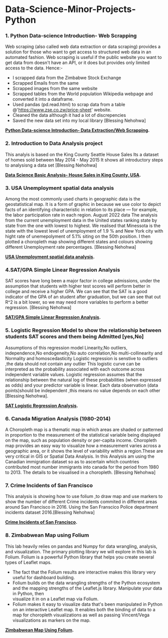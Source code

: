 # Data-Science-Minor-Projects-Python

### 1. Python Data-science Introduction- Web Scrapping
Web scraping (also called web data extraction or data scraping) provides a solution for those who want to get access to structured web data in an automated fashion. 
Web scraping is useful if the public website you want to get data from doesn't have an API, or it does but provides only limited access to the data.
Hence:-
- I scrapped data from the Zimbabwe Stock Exchange
- Scrapped Emails from the same
- Scrapped images from the same website
- Scrapped tables from the World population Wikipedia webpage and converted it into a dataframe.
- Used pandas (pd.read.html) to scrap data from a table @'https://www.zse.co.zw/price-sheet' website.
- Cleaned the data although it had a lot of discrepencies 
- Saved the new data set into my local library [Blessing Nehohwa]

**[Python Data-science Introduction- Data Extraction/Web Scrapping](https://github.com/BlessingNehohwa/Data-Science-Mini-Real-World-Projects-Python/blob/main/Webscrapping%20Data%20Extraction.ipynb
).**



### 2. Introduction to Data Analysis project
This analyis is based on the King County Seattle House Sales Its a dataset of homes sold between May 2014 - May 2015
It shows all introductory steps to analysisng a data set [Blessing Nehohwa]

**[Data Science Basic Analysis- House Sales in King County, USA](https://github.com/BlessingNehohwa/Data-Science-Minor-Projects-Python/blob/main/Data%20Science%20Basic%20Analysis-%20House%20Sales%20in%20King%20County%2C%20USA.ipynb
).**



### 3. USA Unemployment spatial data analysis
Among the most commonly used charts in geographic data is the geostatistical map. It is a form of graphic in because we use color to depict facts of an identifying characteristic in relation to its place — for example, the labor participation rate in each region.
August 2022 data
The analysis from the current unemployment data in the United states ranking state by state from the one with lowest to highest.
We realised that Minessota is the state with the lowest level of unemployment of 1.9 % and New York city with hight rate of unemepolyment of 5.1% siting on the 50th position.
I then plotted a choropleth map showing different states and colours showing different Unemployment rate percentages. [Blessing Nehohwa]

**[USA Unemployment spatial data analysis](https://github.com/BlessingNehohwa/Data-Science-Minor-Projects-Python/blob/main/USA%20Unemployment%20Spatial%20Data%20Analysis.ipynb
).**


### 4.SAT/GPA Simple Linear Regression Analysis
SAT scores have long been a major factor in college admissions, under the assumption that students with higher test scores will perform better in college and receive a higher GPA. We can see that the SAT is a good indicator of the GPA of an student after graduation, but we can see that out R^2 is a bit lower, so we may need more variables to perform a better regression. [Blessing Nehohwa]

**[SAT/GPA Simple Linear Regression Analysis](
https://github.com/BlessingNehohwa/Data-Science-Minor-Projects-Python/blob/main/Regression%20analysis.ipynb
).**



### 5. Logistic Regression Model to show the relationship between students SAT scores and them being Admitted [yes,No]
Assumptions of this regression model Linearity,No outliers, independence,No endogeneity,No auto correlation,No multi-collinearity and Normality and homoscedasticity Logistic regression is senstive to outliers ,the data should not contain any outlier This logistic curve can be interpreted as the probability associated with each outcome across independent variable values. Logistic regression assumes that the relationship between the natural log of these probabilities (when expressed as odds) and your predictor variable is linear. Each data observation (data points)should be independent ,this means no value depends on each other [Blessing Nehohwa].

**[SAT Logistic Regression Analysis](https://github.com/BlessingNehohwa/Data-Science-Minor-Projects-Python/blob/main/Logistic%20Regression%20Model-Blessing.ipynb
).**

### 6. Canada Migration Analysis (1980-2014)
A Choropleth map is a thematic map in which areas are shaded or patterned in proportion to the measurement of the statistical variable being displayed on the map, such as population density or per-capita income. Choropleth map provides an easy way to visualize how a measurement varies across a geographic area, or it shows the level of variability within a region.These are very critical in GIS or Spatial Data Analysis. In this Analysis am using the Canadian immigration dataset so as to ascertain which countries contributed most number immigrants into canada for the period from 1980 to 2013. The details to be visualised in a choropleth. [Blessing Nehohwa]


### 7. Crime Incidents of San Francisco

This analysis is showing how to use folium ,to draw map and use markers to show the number of different Crime incidents commited in different areas around San Francisco in 2016. Using the San Franscico Police department incidents dataset 2016.[Blessing Nehohwa]

**[Crime Incidents of San Francisco](https://nbviewer.org/github/BlessingNehohwa/Data-Science-Minor-Projects-Python/blob/main/Crime%20Incidents%20of%20San%20Francisco%20Map%20with%20markers.ipynb).**


### 8. Zimbabwean Map using Folium

This lab heavily relies on pandas and Numpy for data wrangling, analysis, and visualization. The primary plotting library we will explore in this lab is Folium.
Folium is a powerful Python library that helps you create several types of Leaflet maps. 
- The fact that the Folium results are interactive makes this library very useful for dashboard building.
- Folium builds on the data wrangling strengths of the Python ecosystem and the mapping strengths of the Leaflet.js library. Manipulate your data in Python, then  
  visualize it in on a Leaflet map via Folium.
- Folium makes it easy to visualize data that's been manipulated in Python on an interactive Leaflet map. It enables both the binding of data to a map for choropleth 
  visualizations as well as passing Vincent/Vega visualizations as markers on the map.

**[Zimbabwean Map Using Folium](https://nbviewer.org/github/BlessingNehohwa/Data-Science-Minor-Projects-Python/blob/main/Zimbabwean%20Maps%20using%20Folium.ipynb).**
